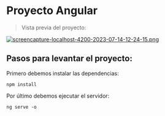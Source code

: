 # Proyecto Angular

> Vista previa del proyecto:

[![screencapture-localhost-4200-2023-07-14-12-24-15.png](https://i.postimg.cc/8khNq7V9/screencapture-localhost-4200-2023-07-14-12-24-15.png)](https://postimg.cc/WtbBZbzw)

## Pasos para levantar el proyecto:

Primero debemos instalar las dependencias:

```
npm install
```

Por último debemos ejecutar el servidor:

```
ng serve -o
```